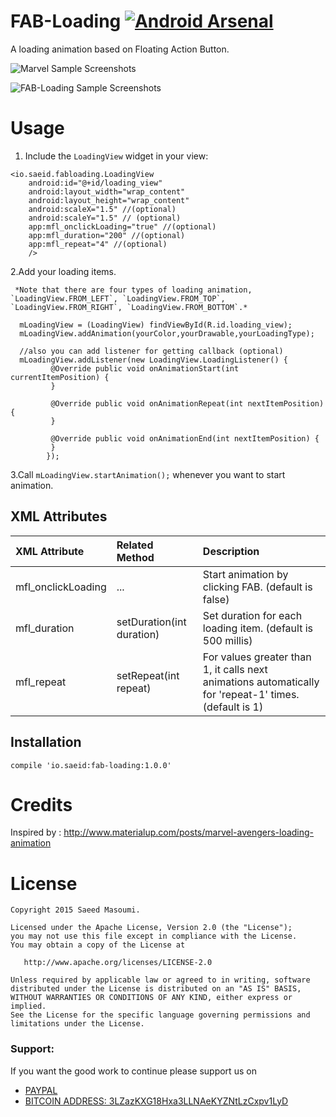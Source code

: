 FAB-Loading [![Android Arsenal](https://img.shields.io/badge/Android%20Arsenal-FAB--Loading-green.svg?style=flat)](https://android-arsenal.com/details/1/2418)
==========================
A loading animation based on Floating Action Button.

 ![Marvel Sample Screenshots][1]

 ![FAB-Loading Sample Screenshots][2]


Usage
=====
 1. Include the `LoadingView` widget in your view:
  ```
  <io.saeid.fabloading.LoadingView
      android:id="@+id/loading_view"
      android:layout_width="wrap_content"
      android:layout_height="wrap_content"
      android:scaleX="1.5" //(optional)
      android:scaleY="1.5" // (optional)
      app:mfl_onclickLoading="true" //(optional)
      app:mfl_duration="200" //(optional)
      app:mfl_repeat="4" //(optional)
      />
```
  2.Add your loading items.
  
     *Note that there are four types of loading animation, `LoadingView.FROM_LEFT`, `LoadingView.FROM_TOP`,          `LoadingView.FROM_RIGHT`, `LoadingView.FROM_BOTTOM`.*
  ```
    mLoadingView = (LoadingView) findViewById(R.id.loading_view);
    mLoadingView.addAnimation(yourColor,yourDrawable,yourLoadingType);

    //also you can add listener for getting callback (optional)
    mLoadingView.addListener(new LoadingView.LoadingListener() {
           @Override public void onAnimationStart(int currentItemPosition) {
           }

           @Override public void onAnimationRepeat(int nextItemPosition) {
           }

           @Override public void onAnimationEnd(int nextItemPosition) {
           }
          });
  ```

  3.Call  `mLoadingView.startAnimation();` whenever you want to start animation.

XML Attributes
-------
| XML Attribute | Related Method | Description |
|:---|:---|:---|
| mfl_onclickLoading | ... | Start animation by clicking FAB. (default is false) |
| mfl_duration | setDuration(int duration) | Set duration for each loading item. (default is 500 millis) |
| mfl_repeat | setRepeat(int repeat) | For values greater than 1, it calls next animations automatically for 'repeat-1' times. (default is 1) |

Installation
-------
```
compile 'io.saeid:fab-loading:1.0.0'
```

Credits
=====
Inspired by : http://www.materialup.com/posts/marvel-avengers-loading-animation

License
=====
```
Copyright 2015 Saeed Masoumi.

Licensed under the Apache License, Version 2.0 (the "License");
you may not use this file except in compliance with the License.
You may obtain a copy of the License at

   http://www.apache.org/licenses/LICENSE-2.0

Unless required by applicable law or agreed to in writing, software
distributed under the License is distributed on an "AS IS" BASIS,
WITHOUT WARRANTIES OR CONDITIONS OF ANY KIND, either express or implied.
See the License for the specific language governing permissions and
limitations under the License.
```
[1]: https://raw.githubusercontent.com/smasoumi/FAB-Loading/master/images/marvel_loader.gif
[2]: https://raw.githubusercontent.com/smasoumi/FAB-Loading/master/images/preview.gif

### Support:

If you want the good work to continue please support us on

* [PAYPAL](https://www.paypal.me/ishandutta2007)
* [BITCOIN ADDRESS: 3LZazKXG18Hxa3LLNAeKYZNtLzCxpv1LyD](https://www.coinbase.com/join/5a8e4a045b02c403bc3a9c0c)
